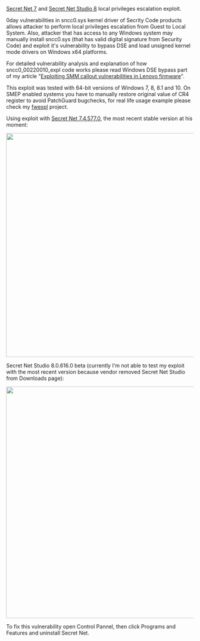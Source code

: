 [Secret Net 7](http://www.securitycode.ru/products/secret_net) and [Secret Net Studio 8](http://www.securitycode.ru/products/secret-net-studio) local privileges escalation exploit.

0day vulnerabilities in sncc0.sys kernel driver of Secrity Code products allows attacker to perform local privileges escalation from Guest to Local System. Also, attacker that has access to any Windows system may manually install sncc0.sys (that has valid digital signature from Security Code) and exploit it's vulnerability to bypass DSE and load unsigned kernel mode drivers on Windows x64 platforms.

For detailed vulnerability analysis and explanation of how sncc0_00220010_expl code works please read Windows DSE bypass part of my article "[Exploiting SMM callout vulnerabilities in Lenovo firmware](http://blog.cr4.sh/2016/02/exploiting-smm-callout-vulnerabilities.html)".

This exploit was tested with 64-bit versions of Windows 7, 8, 8.1 and 10. On SMEP enabled systems you have to manually restore original value of CR4 register to avoid PatchGuard bugchecks, for real life usage example please check my [fwexpl](https://github.com/Cr4sh/fwexpl) project.

Using exploit with [Secret Net 7.4.577.0](ftp://ftp.securitycode.ru/Demo/sn/sn7/577_00/sn7.4.577.00.dst.rar), the most recent stable version at his moment:

<img src="https://raw.githubusercontent.com/Cr4sh/secretnet_expl/43a1289ec96e880708ccc7150a42275ff8c1e02e/secretnet-7.4.png" width="600" />

Secret Net Studio 8.0.616.0 beta (currently I'm not able to test my exploit with the most recent version because vendor removed Secret Net Studio from Downloads page):

<img src="https://raw.githubusercontent.com/Cr4sh/secretnet_expl/43a1289ec96e880708ccc7150a42275ff8c1e02e/secretnet-studio-8.0.png" width="620" />

To fix this vulnerability open Control Pannel, then click Programs and Features and uninstall Secret Net.
